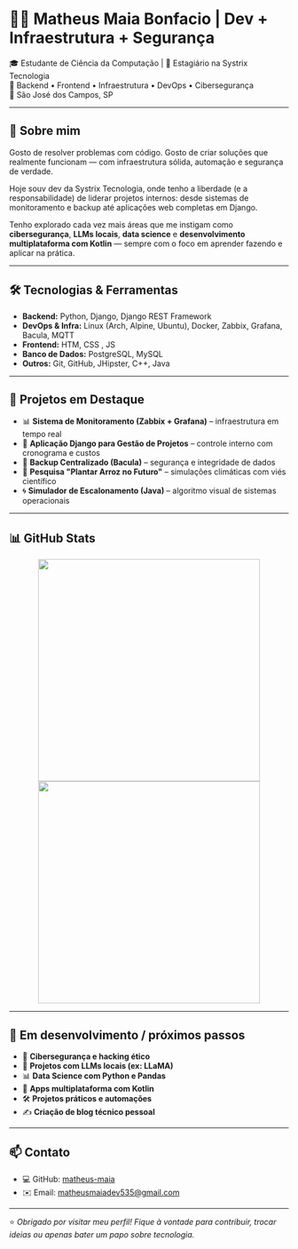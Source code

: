 # 👨‍💻 Matheus Maia Bonfacio | Dev + Infraestrutura + Segurança

🎓 Estudante de Ciência da Computação | 💼 Estagiário na Systrix Tecnologia  
🚀 Backend • Frontend • Infraestrutura • DevOps • Cibersegurança  
📍 São José dos Campos, SP

---

## 👋 Sobre mim

Gosto de resolver problemas com código. Gosto de criar soluções que realmente funcionam — com infraestrutura sólida, automação e segurança de verdade.

Hoje souv dev da Systrix Tecnologia, onde tenho a liberdade (e a responsabilidade) de liderar projetos internos: desde sistemas de monitoramento e backup até aplicações web completas em Django.

Tenho explorado cada vez mais áreas que me instigam como **cibersegurança**, **LLMs locais**, **data science** e **desenvolvimento multiplataforma com Kotlin** — sempre com o foco em aprender fazendo e aplicar na prática.

---

## 🛠️ Tecnologias & Ferramentas

- **Backend:** Python, Django, Django REST Framework  
- **DevOps & Infra:** Linux (Arch, Alpine, Ubuntu), Docker, Zabbix, Grafana, Bacula, MQTT  
- **Frontend:** HTM, CSS , JS
- **Banco de Dados:** PostgreSQL, MySQL  
- **Outros:** Git, GitHub, JHipster, C++, Java  

---

## 📌 Projetos em Destaque

- 📊 **Sistema de Monitoramento (Zabbix + Grafana)** – infraestrutura em tempo real
- 🧠 **Aplicação Django para Gestão de Projetos** – controle interno com cronograma e custos
- 💾 **Backup Centralizado (Bacula)** – segurança e integridade de dados
- 🌾 **Pesquisa "Plantar Arroz no Futuro"** – simulações climáticas com viés científico
- 🌀 **Simulador de Escalonamento (Java)** – algoritmo visual de sistemas operacionais

---

## 📊 GitHub Stats

<div align="center">
  <img src="https://github-readme-stats.vercel.app/api?username=Matheus-Maia&show_icons=true&theme=dark" width="400" />
  <img src="https://github-readme-stats.vercel.app/api/top-langs/?username=Matheus-Maia&hide_progress=true&theme=dark" width="400" />
</div>

---

## 🌱 Em desenvolvimento / próximos passos

- 🧠 **Cibersegurança e hacking ético**
- 🧪 **Projetos com LLMs locais (ex: LLaMA)**
- 📊 **Data Science com Python e Pandas**
- 📱 **Apps multiplataforma com Kotlin**
- 🛠️ **Projetos práticos e automações**
- ✍️ **Criação de blog técnico pessoal**

---

## 📫 Contato

- 💻 GitHub: [matheus-maia](https://github.com/Matheus-Maia)  
- ✉️ Email: matheusmaiadev535@gmail.com  

---

⭐ *Obrigado por visitar meu perfil! Fique à vontade para contribuir, trocar ideias ou apenas bater um papo sobre tecnologia.*  
